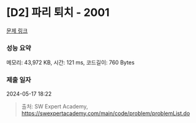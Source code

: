 # [D2] 파리 퇴치 - 2001 

[문제 링크](https://swexpertacademy.com/main/code/problem/problemDetail.do?contestProbId=AV5PzOCKAigDFAUq) 

### 성능 요약

메모리: 43,972 KB, 시간: 121 ms, 코드길이: 760 Bytes

### 제출 일자

2024-05-17 18:22



> 출처: SW Expert Academy, https://swexpertacademy.com/main/code/problem/problemList.do